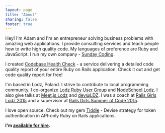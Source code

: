 ```yaml
---
layout: page
title: "About"
sharing: false
footer: true
---
```


Hey! I'm Adam and I'm an entrepreneur solving business problems with amazing web applications. I provide consulting services and teach people how to write high quality code. My languages of preference are Ruby and JavaScript. I run my own company - <a href="http://www.sundaycoding.com" target="_blank">Sunday Coding</a>.

I created <a href="http://check.sundaycoding.com" target="_blank">Codebase Health Check</a> - a service delivering a detailed code quality report of your entire Ruby on Rails application. Check it out and get code quality report for free!

I'm based in Lodz, Poland. I strive to contribute to local programming community. I co-organize <a href="http://www.meetup.com/lodzrug/" target="_blank">Lodz Ruby User Group</a> and <a href="http://nodeschool.io/lodz/" target="_blank">NodeSchool Lodz</a>. I also give talks at <a href="http://www.meetup.com/meet-js-lodz/" target="_blank">Meet.js Lodz</a> and <a href="http://www.meetup.com/dev-LDZ/" target="_blank">dev@LDZ</a>. I was a coach at <a href="http://railsgirls.com/lodz" target="_blank">Rails Girls Lodz 2015</a> and a supervisor at <a href="http://railsgirlssummerofcode.org/" target="_blank">Rails Girls Summer of Code 2015</a>.

I love open source. Check out my gem <a href="https://github.com/adamniedzielski/tiddle" target="_blank">Tiddle</a> - Devise strategy for token authentication in API-only Ruby on Rails applications.

**I'm <a href="http://www.sundaycoding.com" target="_blank">available for hire</a>.**
